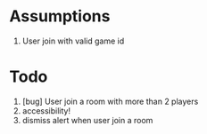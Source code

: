 # Assumptions

1. User join with valid game id

# Todo

1. [bug] User join a room with more than 2 players
2. accessibility!
3. dismiss alert when user join a room
